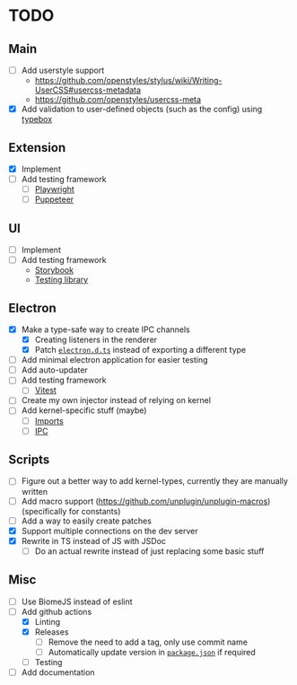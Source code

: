 # TODO

## Main
- [ ] Add userstyle support
  - https://github.com/openstyles/stylus/wiki/Writing-UserCSS#usercss-metadata
  - https://github.com/openstyles/usercss-meta
- [x] Add validation to user-defined objects (such as the config) using [typebox](https://github.com/sinclairzx81/typebox)

## Extension
- [x] Implement
- [ ] Add testing framework
  - [ ] [Playwright](https://playwright.dev/docs/chrome-extensions)
  - [ ] [Puppeteer](https://pptr.dev/guides/chrome-extensions)

## UI
- [ ] Implement
- [ ] Add testing framework
  - [Storybook](https://github.com/storybookjs/storybook)
  - [Testing library](https://github.com/testing-library/svelte-testing-library)

## Electron
- [x] Make a type-safe way to create IPC channels
  - [x] Creating listeners in the renderer
  - [x] Patch [`electron.d.ts`](./types/electron.d.ts) instead of exporting a different type
- [ ] Add minimal electron application for easier testing
- [ ] Add auto-updater
- [ ] Add testing framework
  - [ ] [Vitest](https://github.com/vitest-dev/vitest)
- [ ] Create my own injector instead of relying on kernel
- [ ] Add kernel-specific stuff (maybe)
  - [ ] [Imports](https://github.com/kernel-mod/electron/blob/master/tsconfig.json#L9)
  - [ ] [IPC](https://github.com/kernel-mod/electron/blob/master/src/main/ipc.ts)

## Scripts
- [ ] Figure out a better way to add kernel-types, currently they are manually written
- [ ] Add macro support (https://github.com/unplugin/unplugin-macros) (specifically for constants)
- [ ] Add a way to easily create patches
- [x] Support multiple connections on the dev server
- [x] Rewrite in TS instead of JS with JSDoc
  - [ ] Do an actual rewrite instead of just replacing some basic stuff

## Misc
- [ ] Use BiomeJS instead of eslint
- [ ] Add github actions
  - [x] Linting
  - [x] Releases
    - [ ] Remove the need to add a tag, only use commit name
    - [ ] Automatically update version in [`package.json`](./package.json) if required
  - [ ] Testing
- [ ] Add documentation
